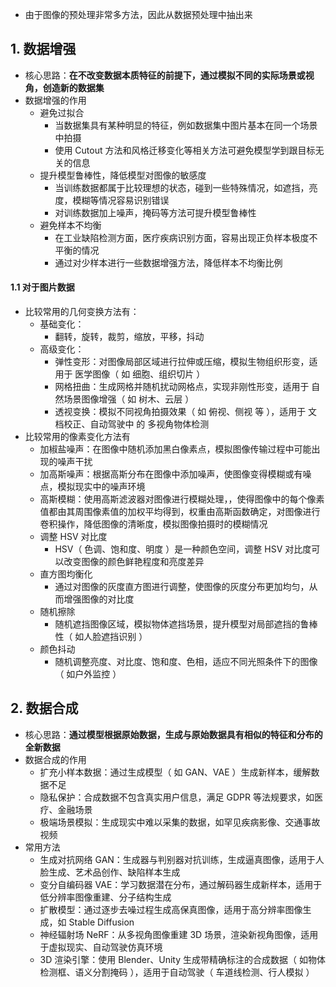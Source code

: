 - 由于图像的预处理非常多方法，因此从数据预处理中抽出来

## 1. 数据增强

- 核心思路：**在不改变数据本质特征的前提下，通过模拟不同的实际场景或视角，创造新的数据集**
- 数据增强的作用
  - 避免过拟合
    - 当数据集具有某种明显的特征，例如数据集中图片基本在同一个场景中拍摄
    - 使用 Cutout 方法和风格迁移变化等相关方法可避免模型学到跟目标无关的信息
  - 提升模型鲁棒性，降低模型对图像的敏感度
    - 当训练数据都属于比较理想的状态，碰到一些特殊情况，如遮挡，亮度，模糊等情况容易识别错误
    - 对训练数据加上噪声，掩码等方法可提升模型鲁棒性
  - 避免样本不均衡
    - 在工业缺陷检测方面，医疗疾病识别方面，容易出现正负样本极度不平衡的情况
    - 通过对少样本进行一些数据增强方法，降低样本不均衡比例

#### 1.1 对于图片数据

- 比较常用的几何变换方法有：
  - 基础变化：
    - 翻转，旋转，裁剪，缩放，平移，抖动
  - 高级变化：
    - 弹性变形：对图像局部区域进行拉伸或压缩，模拟生物组织形变，适用于 医学图像（ 如 细胞、组织切片 ）
    - 网格扭曲：生成网格并随机扰动网格点，实现非刚性形变，适用于 自然场景图像增强（ 如 树木、云层 ）
    - 透视变换：模拟不同视角拍摄效果（ 如 俯视、侧视 等 ），适用于 文档校正、自动驾驶中 的 多视角物体检测
- 比较常用的像素变化方法有
  - 加椒盐噪声：在图像中随机添加黑白像素点，模拟图像传输过程中可能出现的噪声干扰
  - 加高斯噪声：根据高斯分布在图像中添加噪声，使图像变得模糊或有噪点，模拟现实中的噪声环境
  - 高斯模糊：使用高斯滤波器对图像进行模糊处理，，使得图像中的每个像素值都由其周围像素值的加权平均得到，权重由高斯函数确定，对图像进行卷积操作，降低图像的清晰度，模拟图像拍摄时的模糊情况
  - 调整 HSV 对比度
    - HSV（ 色调、饱和度、明度 ）是一种颜色空间，调整 HSV 对比度可以改变图像的颜色鲜艳程度和亮度差异
  - 直方图均衡化
    - 通过对图像的灰度直方图进行调整，使图像的灰度分布更加均匀，从而增强图像的对比度
  - 随机擦除
    - 随机遮挡图像区域，模拟物体遮挡场景，提升模型对局部遮挡的鲁棒性（ 如人脸遮挡识别 ）
  - 颜色抖动
    - 随机调整亮度、对比度、饱和度、色相，适应不同光照条件下的图像（ 如户外监控 ）

## 2. 数据合成

- 核心思路：**通过模型根据原始数据，生成与原始数据具有相似的特征和分布的全新数据**
- 数据合成的作用
  - 扩充小样本数据：通过生成模型（ 如 GAN、VAE ）生成新样本，缓解数据不足
  - 隐私保护：合成数据不包含真实用户信息，满足 GDPR 等法规要求，如医疗、金融场景
  - 极端场景模拟：生成现实中难以采集的数据，如罕见疾病影像、交通事故视频
- 常用方法
  - 生成对抗网络 GAN：生成器与判别器对抗训练，生成逼真图像，适用于人脸生成、艺术品创作、缺陷样本生成
  - 变分自编码器 VAE：学习数据潜在分布，通过解码器生成新样本，适用于低分辨率图像重建、分子结构生成
  - 扩散模型：通过逐步去噪过程生成高保真图像，适用于高分辨率图像生成，如 Stable Diffusion
  - 神经辐射场 NeRF：从多视角图像重建 3D 场景，渲染新视角图像，适用于虚拟现实、自动驾驶仿真环境
  - 3D 渲染引擎：使用 Blender、Unity 生成带精确标注的合成数据（ 如物体检测框、语义分割掩码 ），适用于自动驾驶（ 车道线检测、行人模拟 ）

